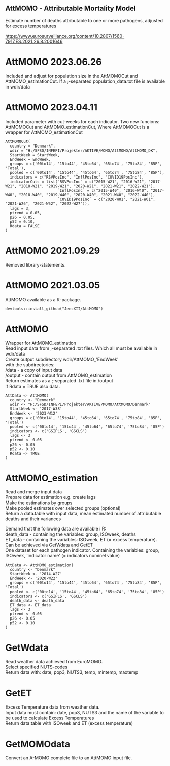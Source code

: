 ## AttMOMO - Attributable Mortality Model

Estimate number of deaths attributable to one or more pathogens, adjusted for excess temperatures

https://www.eurosurveillance.org/content/10.2807/1560-7917.ES.2021.26.8.2001646

# AttMOMO 2023.06.26
Included and adjust for population size in the AttMOMOCut and AttMOMO_estimationCut.
If a ;-separated population_data.txt file is available in wdir/data

# AttMOMO 2023.04.11
Included parameter with cut-weeks for each indicator.
Two new funcions: AttMOMOCut and AttMOMO_estimationCut,
Where AttMOMOCut is a wrapper for AttMOMO_estimationCut
 
```{r eval = FALSE}
AttMOMOCut(
  country = "Denmark",
  wdir = "H:/SFSD/INFEPI/Projekter/AKTIVE/MOMO/AttMOMO/AttMOMO_DK",
  StartWeek = StartWeek,
  EndWeek = EndWeek,
  groups = c('00to14', '15to44', '45to64', '65to74', '75to84', '85P', 'Total'),
  pooled = c('00to14', '15to44', '45to64', '65to74', '75to84', '85P'),
  indicators = c("RSVPosInc", "InflPosInc", "COVID19PosInc"),
  indicatorCuts = list(`RSVPosInc` = c("2015-W21", "2016-W21", "2017-W21", "2018-W21", "2019-W21", "2020-W21", "2021-W21", "2022-W21"),
                       `InflPosInc` = c("2015-W40", "2016-W40", "2017-W40", "2018-W40", "2019-W40", "2020-W40", "2021-W40", "2022-W40"),
                       `COVID19PosInc` = c("2020-W01", "2021-W01", "2021-W26", "2021-W52", "2022-W27")),
  lags = 3,
  ptrend = 0.05,
  p26 = 0.05,
  p52 = 0.10,
  Rdata = FALSE
)
```

# AttMOMO 2021.09.29
Removed library-statements.

# AttMOMO 2021.03.05
AttMOMO available as a R-package.

```{r eval = FALSE}
devtools::install_github("JensXII/AttMOMO")
```

# AttMOMO
Wrapper for AttMOMO_estimation  
Read input data from ;-separated .txt files. Which all must be available in wdir/data  
Create output subdirectory wdir/AttMOMO_'EndWeek'  
with the subdirectories:  
 /data - a copy of input data  
 /output - contain output from AttMOMO_estimation  
Return estimates as a ;-separated .txt file in /output  
 if Rdata = TRUE also data.
 
```{r eval = FALSE}
AttData <- AttMOMO(
  country <- "Denmark"
  wdir <- "H:/SFSD/INFEPI/Projekter/AKTIVE/MOMO/AttMOMO/Denmark"
  StartWeek <- '2017-W38'
  EndWeek <- '2023-W12'
  groups = c('00to14', '15to44', '45to64', '65to74', '75to84', '85P', 'Total')
  pooled <- c('00to14', '15to44', '45to64', '65to74', '75to84', '85P')
  indicators <- c('GSIPLS', 'GSCLS')
  lags <- 3
  ptrend <- 0.05
  p26 <- 0.05
  p52 <- 0.10
  Rdata <- TRUE
)
```

# AttMOMO_estimation
Read and merge input data  
Prepare data for estimation e.g. create lags  
Make the estimations by groups  
Make pooled estimates over selected groups (optional)  
Return a data.table with input data, mean estimated number of attributable deaths and their variances  

Demand that the following data are available i R:  
death_data - containing the variables: group, ISOweek, deaths  
ET_data - containing the variables: ISOweek, ET (= excess temperature). Can be achieved via GetWdata and GetET  
One dataset for each pathogen indicator. Containing the variables: group, ISOweek, 'indicator name' (= indicators nominel value)  

```{r eval = FALSE}
AttData <- AttMOMO_estimation(
  country <- "Denmark"
  StartWeek <- '2014-W27'
  EndWeek <- '2020-W22'
  groups = c('00to14', '15to44', '45to64', '65to74', '75to84', '85P', 'Total')
  pooled <- c('00to14', '15to44', '45to64', '65to74', '75to84', '85P')
  indicators <- c('GSIPLS', 'GSCLS')
  death_data <- death_data
  ET_data <- ET_data
  lags <- 3
  ptrend <- 0.05
  p26 <- 0.05
  p52 <- 0.10
)
```

# GetWdata
Read weather data achieved from EuroMOMO.  
Select specified NUTS-codes  
Return data with: date, pop3, NUTS3, temp, mintemp, maxtemp  

# GetET
Excess Temperature data from weather data.  
Input data must contain: date, pop3, NUTS3 and the name of the variable to be used to calculate Excess Temperatures  
Return data.table with ISOweek and ET (excess temperature)  

# GetMOMOdata
Convert an A-MOMO complete file to an AttMOMO input file.  
